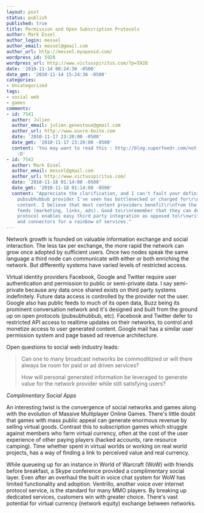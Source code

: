 ```yaml
---
layout: post
status: publish
published: true
title: Permission and Open Subscription Protocols
author: Mark Essel
author_login: messel
author_email: messel@gmail.com
author_url: http://messel.myopenid.com/
wordpress_id: 5928
wordpress_url: http://www.victusspiritus.com/?p=5928
date: '2010-11-14 08:24:36 -0500'
date_gmt: '2010-11-14 15:24:36 -0500'
categories:
- Uncategorized
tags:
- social web
- games
comments:
- id: 7541
  author: Julien
  author_email: julien.genestoux@gmail.com
  author_url: http://www.ouvre-boite.com
  date: '2010-11-17 23:20:00 -0500'
  date_gmt: '2010-11-17 23:20:00 -0500'
  content: 'You may want to read this : http://blog.superfeedr.com/not-a-license/
    :D'
- id: 7542
  author: Mark Essel
  author_email: messel@gmail.com
  author_url: http://www.victusspiritus.com/
  date: '2010-11-18 01:14:00 -0500'
  date_gmt: '2010-11-18 01:14:00 -0500'
  content: "Appreciate the clarification, and I can't fault your definitions, but\r\nno
    pubsubhubbub provider I've seen has bottlenecked or charged for\r\naccess to their
    content. I believe that most content providers benefit\r\nfrom the spread of published
    feeds (marketing, links, ads). Good to\r\nremember that they can do so at anytime.\r\n\r\nThe
    protocol enables easy third party integration as opposed to\r\nwriting oauth handshakes
    and connectors for a rainbow of services."
---
```

<p>Network growth is founded on valuable information exchange and social interaction. The less tax per exchange, the more rapid the network can grow once adopted by sufficient users. Once two nodes speak the same language a third node can communicate with either or both enriching the network. But differently systems have varied levels of restricted access. </p>
<p>Virtual identity providers Facebook, Google and Twitter require user authentication and permission to public or semi-private data. I say semi-private because any data once shared exists on third party systems indefinitely. Future data access is controlled by the provider not the user. Google also has public feeds to much of its open data, Buzz being its prominent conversation network and it's designed and built from the ground up on open protocols (pubsubhubbub, etc). Facebook and Twitter defer to restricted API access to realtime updates on their networks, to control and monetize access to user generated content. Google mail has a similar user permission system and page based ad revenue architecture. </p>
<p>Open questions to social web industry leads: </p>
<blockquote><p>
Can one to many broadcast networks be commoditizied or will there always be room for paid or ad driven services?</p>
<p>How will personal generated information be leveraged to generate value for the network provider while still satisfying users?
</p></blockquote>
<p><i>Complimentary Social Apps</I></p>
<p>An interesting twist is the convergence of social networks and games along with the evolution of Massive Multiplayer Online Games. There's little doubt that games with mass public appeal can generate enormous revenue by selling virtual goods. Contrast this to subscription games which struggle against members who farm virtual currency, often at the cost of the user experience of other paying players (hacked accounts, rare resource camping). Time whether spent in virtual worlds or working on real world projects, has a way of finding a link to perceived value and real currency.</p>
<p>While queueing up for an instance in World of Warcraft (WoW) with friends before breakfast, a Skype conference provided a complimentary social layer. Even after an overhaul the built in voice chat system for WoW has limited functionality and adoption. Ventrillo, another voice over internet protocol service, is the standard for many MMO players. By breaking up dedicated services, customers win with greater choice. There's vast potential for virtual currency (network equity) exchange between networks.</p>
